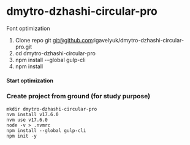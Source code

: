 # dmytro-dzhashi-circular-pro
Font optimization
1. Clone repo git git@github.com:igavelyuk/dmytro-dzhashi-circular-pro.git
2. cd dmytro-dzhashi-circular-pro
3. npm install --global gulp-cli
4. npm install

#### Start optimization


### Create project from ground (for study purpose)
```
mkdir dmytro-dzhashi-circular-pro
nvm install v17.6.0
nvm use v17.6.0
node -v > .nvmrc
npm install --global gulp-cli
npm init -y
```

